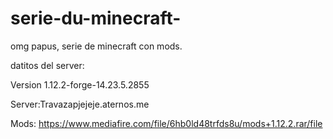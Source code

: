 # serie-du-minecraft-
omg papus, serie de minecraft con mods.


datitos del server:

Version 1.12.2-forge-14.23.5.2855

Server:Travazapjejeje.aternos.me

Mods: https://www.mediafire.com/file/6hb0ld48trfds8u/mods+1.12.2.rar/file
